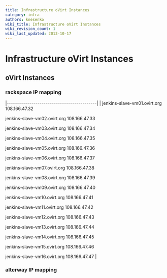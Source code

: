 ```yaml
---
title: Infrastructure oVirt Instances
category: infra
authors: knesenko
wiki_title: Infrastructure oVirt Instances
wiki_revision_count: 1
wiki_last_updated: 2013-10-17
---
```


# Infrastructure oVirt Instances

## oVirt Instances

### rackspace IP mapping

|--------------------------------------------|
| jenkins-slave-vm01.ovirt.org 108.166.47.32 

 jenkins-slave-vm02.ovirt.org 108.166.47.33  

 jenkins-slave-vm03.ovirt.org 108.166.47.34  

 jenkins-slave-vm04.ovirt.org 108.166.47.35  

 jenkins-slave-vm05.ovirt.org 108.166.47.36  

 jenkins-slave-vm06.ovirt.org 108.166.47.37  

 jenkins-slave-vm07.ovirt.org 108.166.47.38  

 jenkins-slave-vm08.ovirt.org 108.166.47.39  

 jenkins-slave-vm09.ovirt.org 108.166.47.40  

 jenkins-slave-vm10.ovirt.org 108.166.47.41  

 jenkins-slave-vm11.ovirt.org 108.166.47.42  

 jenkins-slave-vm12.ovirt.org 108.166.47.43  

 jenkins-slave-vm13.ovirt.org 108.166.47.44  

 jenkins-slave-vm14.ovirt.org 108.166.47.45  

 jenkins-slave-vm15.ovirt.org 108.166.47.46  

 jenkins-slave-vm16.ovirt.org 108.166.47.47  |

### alterway IP mapping
